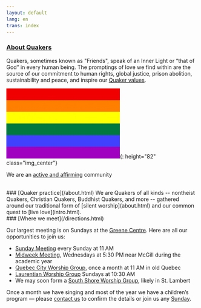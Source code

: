 ```yaml
---
layout: default
lang: en
trans: index
---
```

 
### [About Quakers](/about.html)

Quakers, sometimes known as "Friends", speak of an Inner Light or “that of God” in every human being. The promptings of love we find within are the source of our commitment to human rights, global justice, prison abolition, sustainability and peace, and inspire our [Quaker values](/intro.html).

![Rainbow flag](/assets/images/Rainbow-Flag.jpg){: height="82" class="img_center"}

We are an [active and affirming](/intro.html) community

<br>
### [Quaker practice](/about.html)
We are Quakers of all kinds -- nontheist Quakers, Christian Quakers, Buddhist Quakers, and more -- gathered around our traditional form of [silent worship](about.html) and our common quest to [live love](intro.html).

<br>
### [Where we meet](/directions.html)

Our largest meeting is on Sundays at the [Greene Centre](/directions.html). Here are all our opportunities to join us: 
* [Sunday Meeting](directions.html) every Sunday at 11 AM
* [Midweek Meeting](midweek.html), Wednesdays at 5:30 PM near McGill during the academic year
* [Quebec City Worship Group](quebec.html), once a month at 11 AM in old Quebec
* [Laurentian Worship Group](laurentians.html) Sundays at 10:30 AM
* We may soon form a [South Shore Worship Group](south_shore.html), likely in St. Lambert

Once a month we have singing and most of the year we have a children’s program — please [contact us](/contact.html) to confirm the details or join us any [Sunday](/directions.html).
